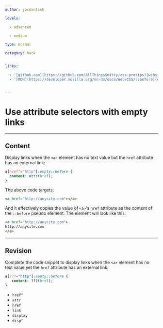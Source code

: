 ```yaml
---
author: jordanfish

levels:

  - advanced

  - medium

type: normal

category: hack


links:

  - '[github.com](https://github.com/AllThingsSmitty/css-protips){website}'
  - '[MDN](https://developer.mozilla.org/en-US/docs/Web/CSS/::before){documentation}'


---
```


# Use attribute selectors with empty links

---
## Content

Display links when the `<a>` element has no text value but the `href` attribute has an external link:
```css
a[href^="http"]:empty::before {
  content: attr(href);
}
```
The above code targets:
```html
<a href="http://anysite.com"></a>
```
And it effectively copies the value of `<a>`'s `href` attribute as the content of the `::before` pseudo element. The element will look like this: 
```html
<a href="http://anysite.com">
http://anysite.com
</a>
```

---
## Revision

Complete the code snippet to display links when the `<a>` element has no text value yet the `href` attribute has an external link:

```css
a[???="http"]:empty::before {
   content: ???(href);
}
```


* `href^`
* `attr`
* `href`
* `link`
* `display`
* `disp^`

 
